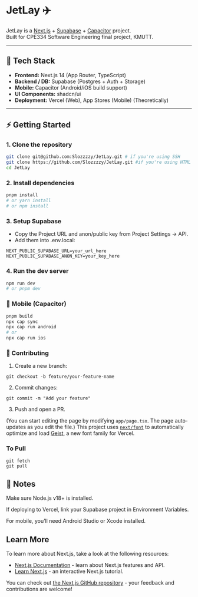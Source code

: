 # JetLay ✈️

JetLay is a [Next.js](https://nextjs.org/) + [Supabase](https://supabase.com/) + [Capacitor](https://capacitorjs.com/) project.  
Built for CPE334 Software Engineering final project, KMUTT.

---

## 🚀 Tech Stack
- **Frontend:** Next.js 14 (App Router, TypeScript)
- **Backend / DB:** Supabase (Postgres + Auth + Storage)
- **Mobile:** Capacitor (Android/iOS build support)
- **UI Components:** shadcn/ui
- **Deployment:** Vercel (Web), App Stores (Mobile) (Theoretically)

---

## ⚡ Getting Started

### 1. Clone the repository
```bash
git clone git@github.com:Slozzzzy/JetLay.git # if you're using SSH
git clone https://github.com/Slozzzzy/JetLay.git #if you're using HTML
cd JetLay
```

### 2. Install dependencies

```bash
pnpm install
# or yarn install
# or npm install
```
### 3. Setup Supabase
- Copy the Project URL and anon/public key from Project Settings → API.
- Add them into .env.local:
```env
NEXT_PUBLIC_SUPABASE_URL=your_url_here
NEXT_PUBLIC_SUPABASE_ANON_KEY=your_key_here
```
### 4. Run the dev server
```bash
npm run dev
# or pnpm dev
```

### 📱 Mobile (Capacitor)
```bash
pnpm build
npx cap sync
npx cap run android
# or
npx cap run ios
```
### 🤝 Contributing

1. Create a new branch:
```git
git checkout -b feature/your-feature-name
```
2. Commit changes:
```git
git commit -m "Add your feature"
```
3. Push and open a PR.

(You can start editing the page by modifying `app/page.tsx`. The page auto-updates as you edit the file.)
This project uses [`next/font`](https://nextjs.org/docs/app/building-your-application/optimizing/fonts) to automatically optimize and load [Geist](https://vercel.com/font), a new font family for Vercel.

### To Pull
```git
git fetch
git pull
```
## 📝 Notes

Make sure Node.js v18+ is installed.

If deploying to Vercel, link your Supabase project in Environment Variables.

For mobile, you’ll need Android Studio or Xcode installed.


## Learn More

To learn more about Next.js, take a look at the following resources:

- [Next.js Documentation](https://nextjs.org/docs) - learn about Next.js features and API.
- [Learn Next.js](https://nextjs.org/learn) - an interactive Next.js tutorial.

You can check out [the Next.js GitHub repository](https://github.com/vercel/next.js) - your feedback and contributions are welcome!
